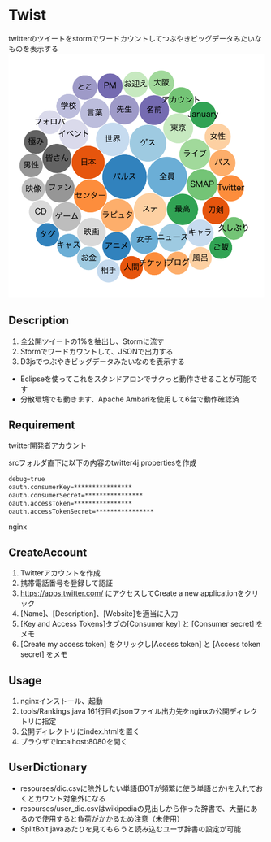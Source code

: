 # Twist

twitterのツイートをstormでワードカウントしてつぶやきビッグデータみたいなものを表示する
![つぶやきビッグデータ](https://github.com/sft8192/images/blob/master/twist.png)

## Description

1. 全公開ツイートの1%を抽出し、Stormに流す
2. Stormでワードカウントして、JSONで出力する
3. D3jsでつぶやきビッグデータみたいなのを表示する

* Eclipseを使ってこれをスタンドアロンでサクっと動作させることが可能です
* 分散環境でも動きます、Apache Ambariを使用して6台で動作確認済

## Requirement

twitter開発者アカウント

srcフォルダ直下に以下の内容のtwitter4j.propertiesを作成

    debug=true
    oauth.consumerKey=****************
    oauth.consumerSecret=****************
    oauth.accessToken=****************
    oauth.accessTokenSecret=****************

nginx

## CreateAccount

1. Twitterアカウントを作成
2. 携帯電話番号を登録して認証
3. https://apps.twitter.com/ にアクセスしてCreate a new applicationをクリック
4. [Name]、[Description]、[Website]を適当に入力
5. [Key and Access Tokens]タブの[Consumer key] と [Consumer secret] をメモ
6. [Create my access token] をクリックし[Access token] と [Access token secret] をメモ


## Usage

1. nginxインストール、起動  
2. tools/Rankings.java 161行目のjsonファイル出力先をnginxの公開ディレクトリに指定  
3. 公開ディレクトリにindex.htmlを置く  
4. ブラウザでlocalhost:8080を開く  

## UserDictionary

* resourses/dic.csvに除外したい単語(BOTが頻繁に使う単語とか)を入れておくとカウント対象外になる
* resourses/user_dic.csvはwikipediaの見出しから作った辞書で、大量にあるので使用すると負荷がかかるため注意（未使用）
* SplitBolt.javaあたりを見てもらうと読み込むユーザ辞書の設定が可能

